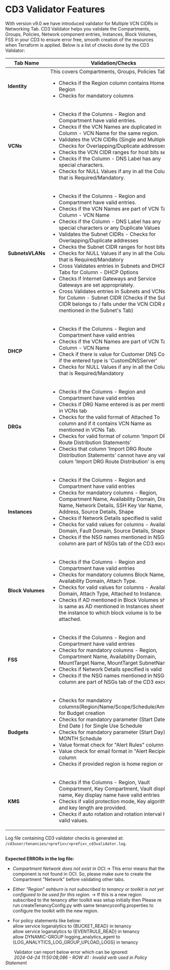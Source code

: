 # CD3 Validator Features

With version v9.0 we have introduced validator for Multiple VCN CIDRs in Networking Tab.
CD3 Validator helps you validate the Compartments, Groups, Policies, Network component entries, Instances, Block Volumes, FSS in your CD3 to ensure error free, smooth creation of the resources when Terraform is applied.
Below is a list of checks done by the CD3 Validator:

| Tab Name | Validation/Checks |
|----- | --------------- |
| **Identity** | This covers Compartments, Groups, Policies Tabs.<br><ul><li>Checks if the Region column contains Home Region</li><li>Checks for mandatory columns</li></ul> |
| **VCNs** | <ul><li>Checks if the Columns - Region and Compartment have valid entries.</li><li>Checks if the VCN Names are duplicated in Column - VCN Name for the same region.</li><li>Validates the VCN CIDRs (Single and Multiple) - Checks for Overlapping/Duplicate addresses.</li><li>Checks the VCN CIDR ranges for host bits set.</li><li> Checks if the Column - DNS Label has any special characters.</li><li>Checks for NULL Values if any in all the Columns that is Required/Mandatory.</li></ul> |
| **SubnetsVLANs** | <ul><li>Checks if the Columns - Region and Compartment have valid entries.</li><li>Checks if the VCN Names are part of VCN Tab in Column - VCN Name</li><li>Checks if the Column - DNS Label has any special characters or any Duplicate Values</li><li>Validates the Subnet CIDRs - Checks for Overlapping/Duplicate addresses</li><li>Checks the Subnet CIDR ranges for host bits set.</li><li>Checks for NULL Values if any in all the Columns that is Required/Mandatory</li><li>Cross Validates entries in Subnets and DHCP Tabs for Column - DHCP Options</li><li>Checks if Internet Gateways and Service Gateways are set appropriately.</li><li>Cross Validates entries in Subnets and VCNsTabs for Column - Subnet CIDR (Checks if the Subnet CIDR belongs to / falls under the VCN CIDR as mentioned in the Subnet's Tab)</li></ul> |
| **DHCP** | <ul><li>Checks if the Columns - Region and Compartment have valid entries</li><li>Checks if the VCN Names are part of VCN Tab in Column - VCN Name</li><li>Check if there is value for Customer DNS Column if the entered type is 'CustomDNSServer'</li><li>Checks for NULL Values if any in all the Columns that is Required/Mandatory</li></ul> | 
| **DRGs** | <ul><li>Checks if the Columns - Region and Compartment have valid entries</li><li>Checks if DRG Name entered is as per mentioned in VCNs tab</li><li>Checks for the valid format of Attached To column and if it contains VCN Name as mentioned in VCNs Tab.</li><li>Checks for valid format of column 'Import DRG Route Distribution Statements'</li><li>Checks that column 'Import DRG Route Distribution Statements' cannot have any value if colum 'Import DRG Route Distribution' is empty.</li></ul> |
| **Instances** | <ul><li>Checks if the Columns - Region and Compartment have valid entries</li><li>Checks for mandatory columns - Region, Compartment Name, Availability Domain, Display Name, Network Details, SSH Key Var Name, Pub Address, Source Details, Shape</li><li>Checks if Network Details specified is valid</li><li>Checks for valid values for columns - Availability Domain, Fault Domain, Source Details, Shape</li><li>Checks if the NSG names mentioned in NSGs column are part of NSGs tab of the CD3 excel.</li></ul> |
| **Block Volumes** | <ul><li>Checks if the Columns - Region and Compartment have valid entries</li><li>Checks for mandatory columns Block Name, Availability Domain, Attach Type.</li><li>Checks for valid values for columns - Availability Domain, Attach Type, Attached to Instance.</li><li>Checks if AD mentioned in Block Volumes sheet is same as AD mentioned in Instances sheet for the instance to which block volume is to be attached.</li></ul> |
| **FSS** | <ul><li>Checks if the Columns - Region and Compartment have valid entries</li><li>Checks for mandatory columns - Region, Compartment Name, Availability Domain, MountTarget Name, MountTarget SubnetName.</li><li>Checks if Network Details specified is valid</li><li>Checks if the NSG names mentioned in NSGs column are part of NSGs tab of the CD3 excel.</li></ul> |
| **Budgets** | <ul><li>Checks for mandatory columns(Region/Name/Scope/Schedule/Amount) for Budget creation</li><li>Checks for mandatory parameter (Start Date and End Date ) for Single Use Schedule</li><li>Checks for mandatory parameter (Start Day) for MONTH Schedule</li><li>Value format check for "Alert Rules" column</li><li>Value check for email format in "Alert Recipients" column</li><li>Checks if provided region is home region or not</li></ul> |
| **KMS** | <ul><li>Checks if the Columns - Region, Vault Compartment, Key Compartment, Vault display name, Key display name have valid entries</li><li>Checks if valid protection mode, Key algorithm and key length are provided.</li><li>Checks if auto rotation and rotation interval have valid values.</li></ul> |


Log file containing CD3 validator checks is generated at: ```/cd3user/tenancies/<prefix>/<prefix>_cd3validator.log```. <br><br>

**Expected ERRORs in the log file:**

* <I>Compartment Network does not exist in OCI.</I>→ This error means that the component is not found in OCI. So, please make sure to create the Compartment "Network" before validating other tabs.

* <I>Either "Region" ashburn is not subscribed to tenancy or toolkit is not yet configured to be used for this region.</I> → If this is a new region subscribed to the tenancy after toolkit was setup initially then Please re run createTenancyConfig.py with same tenancyconfig.properties to configure the toolkit with the new region.


* For policy statements like below:<br>
 allow service loganalytics to {BUCKET_READ} in tenancy <br>
 allow service loganalytics to {EVENTRULE_READ} in tenancy <br>
 allow DYNAMIC-GROUP logging_analytics_agent to {LOG_ANALYTICS_LOG_GROUP_UPLOAD_LOGS} in tenancy <br>


&nbsp;&nbsp;&nbsp;&nbsp;&nbsp;&nbsp; Validator can report below error which can be ignored:<br>
&nbsp;&nbsp;&nbsp;&nbsp;&nbsp;&nbsp; <I>2024-04-24 11:50:08,086 - ROW 41 : Invalid verb used in Policy Statement</I>
